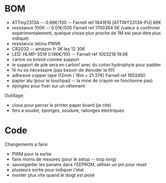BOM
===

* ATTiny2313A -- 0.66€/100 -- Farnell ref 1841616 [ATTINY2313A-PU]  66€
* resistance 100K -- 0.01€/500 Farnell ref 1700264                   5€ (valeur à confirmer expérimentalement, quelque chose plus proche de 1M est peut-être plus indiqué)
* resistance  (et/ou PWM)      
* CR2032 -- amazon.fr 3€ les 12                                     30€
* LED:  HLMP-3519 0.196€/100 -- Farnell ref 1003218                 19.6€
* carton ou bristol comme support
* le support de pile sera en carton! avec du coton hydrophyle pour padder
* fil nu où nécessaire (pas besoin de denuder le fil!)
* adhesive copper tape (12mm / 16m = 21.37€) Farnell ref 1653450
* papier alu (pour le touchpad -- la mine de crayon ne fonctionne pas)
* épingles pour fixer sur un vêtement

Outillage:
* clous pour percer le printer paper board (je cite)
* fers a souder, éponges, soudure, rallonges électriques

Code
====

Changements a faire:
* PWM pour la sortie
* faire moins de mesures (pour le setup -- trop long)
* sauvegarder les params dans l'EEPROM, utiliser un pin pour reset
* plusieurs sortie pour indiquer l'etat
* monter plus vite quand le doigt est posé
